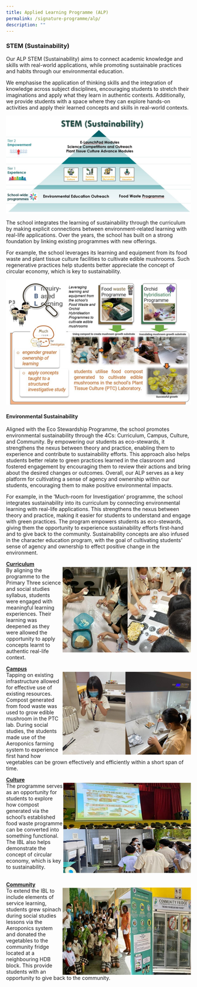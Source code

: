 ```yaml
---
title: Applied Learning Programme (ALP)
permalink: /signature-programme/alp/
description: ""
---
```

### **STEM (Sustainability)**
Our ALP STEM (Sustainability) aims to connect academic knowledge and skills with real-world applications, while promoting sustainable practices and habits through our environmental education.

We emphasise the application of thinking skills and the integration of knowledge across subject disciplines, encouraging students to stretch their imaginations and apply what they learn in authentic contexts. Additionally, we provide students with a space where they can explore hands-on activities and apply their learned concepts and skills in real-world contexts.

![](/images/Experience/Signature%20Programme/alp_01_v1.jpg)

The school integrates the learning of sustainability through the curriculum by making explicit connections between environment-related learning with real-life applications. Over the years, the school has built on a strong foundation by linking existing programmes with new offerings.

For example, the school leverages its learning and equipment from its food waste and plant tissue culture facilities to cultivate edible mushrooms. Such regenerative practices help students better appreciate the concept of circular economy, which is key to sustainability.

![](/images/Experience/Signature%20Programme/alp_02_v1.jpg)

#### **Environmental Sustainability**
Aligned with the Eco Stewardship Programme, the school promotes environmental sustainability through the 4Cs: Curriculum, Campus, Culture, and Community. By empowering our students as eco-stewards, it strengthens the nexus between theory and practice, enabling them to experience and contribute to sustainability efforts. This approach also helps students better relate to green practices learned in the classroom and fostered engagement by encouraging them to review their actions and bring about the desired changes or outcomes. Overall, our ALP serves as a key platform for cultivating a sense of agency and ownership within our students, encouraging them to make positive environmental impacts.

For example, in the ’Much-room for Investigation’ programme, the school integrates sustainability into its curriculum by connecting environmental learning with real-life applications. This strengthens the nexus between theory and practice, making it easier for students to understand and engage with green practices. The program empowers students as eco-stewards, giving them the opportunity to experience sustainability efforts first-hand and to give back to the community. Sustainability concepts are also infused in the character education program, with the goal of cultivating students' sense of agency and ownership to effect positive change in the environment.

**<u>Curriculum</u>**
<br>
<img src="/images/Experience/Signature%20Programme/alp_03_v1.jpg" style="width:350px;height:233px; float: right">By aligning the programme to the Primary Three science and social studies syllabus, students were engaged with meaningful learning experiences. Their learning was deepened as they were allowed the opportunity to apply concepts learnt to authentic real-life context.

**<u>Campus</u>**
<br>
<img src="/images/Experience/Signature%20Programme/alp_04_v1.jpg" style="width:350px;height:226px; float: right">Tapping on existing infrastructure allowed for effective use of existing resources. Compost generated from food waste was used to grow edible mushroom in the PTC lab. During social studies, the students made use of the Aeroponics farming system to experience first hand how vegetables can be grown effectively and efficiently within a short span of time.

**<u>Culture</u>**
<br>
<img src="/images/Experience/Signature%20Programme/alp_05_v1.jpg" style="width:350px;height:246px; float: right">The programme serves as an opportunity for students to explore how compost generated via the school’s established food waste programme can be converted into something functional. The IBL also helps demonstrate the concept of circular economy, which is key to sustainability.
<br>
<br>

**<u>Community</u>**
<br>
<img src="/images/Experience/Signature%20Programme/alp_06_v1.jpg" style="width:350px;height:238px; float: right">To extend the IBL to include elements of service learning, students grew spinach during social studies lessons via the Aeroponics system and donated the vegetables to the community fridge located at a neighbouring HDB block. This provide students with an opportunity to give back to the community.
